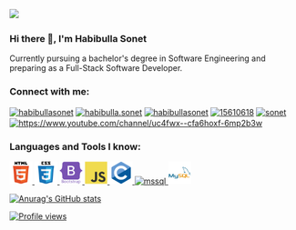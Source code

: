 ![](https://user-images.githubusercontent.com/82251942/131951544-d191bdc7-49dc-4881-be7e-9fc5b406380c.jpg)
### Hi there 👋, I'm Habibulla Sonet


Currently pursuing a bachelor's degree in Software Engineering and preparing as a Full-Stack Software Developer.

<h3 align="left">Connect with me:</h3>
<p align="left">
<a href="https://instagram.com/habibullasonet" target="blank"><img align="center" src="https://raw.githubusercontent.com/rahuldkjain/github-profile-readme-generator/master/src/images/icons/Social/instagram.svg" alt="habibullasonet" height="30" width="40" /></a>
<a href="https://fb.com/habibulla.sonet" target="blank"><img align="center" src="https://raw.githubusercontent.com/rahuldkjain/github-profile-readme-generator/master/src/images/icons/Social/facebook.svg" alt="habibulla.sonet" height="30" width="40" /></a>
<a href="https://twitter.com/habibullasonet" target="blank"><img align="center" src="https://raw.githubusercontent.com/rahuldkjain/github-profile-readme-generator/master/src/images/icons/Social/twitter.svg" alt="habibullasonet" height="30" width="40" /></a>
<a href="https://stackoverflow.com/users/15610618" target="blank"><img align="center" src="https://raw.githubusercontent.com/rahuldkjain/github-profile-readme-generator/master/src/images/icons/Social/stack-overflow.svg" alt="15610618" height="30" width="40" /></a>
<a href="https://www.hackerrank.com/sonet" target="blank"><img align="center" src="https://raw.githubusercontent.com/rahuldkjain/github-profile-readme-generator/master/src/images/icons/Social/hackerrank.svg" alt="sonet" height="30" width="40" /></a>
<a href="https://www.youtube.com/c/https://www.youtube.com/channel/uc4fwx--cfa6hoxf-6mp2b3w" target="blank"><img align="center" src="https://raw.githubusercontent.com/rahuldkjain/github-profile-readme-generator/master/src/images/icons/Social/youtube.svg" alt="https://www.youtube.com/channel/uc4fwx--cfa6hoxf-6mp2b3w" height="30" width="40" /></a>
</p>

<h3 align="left">Languages and Tools I know:</h3>
<p align="left">
  </a> <a href="https://www.w3.org/html/" target="_blank"> <img src="https://raw.githubusercontent.com/devicons/devicon/master/icons/html5/html5-original-wordmark.svg" alt="html5" width="40" height="40"/> 
  <a href="https://www.w3schools.com/css/" target="_blank"> <img src="https://raw.githubusercontent.com/devicons/devicon/master/icons/css3/css3-original-wordmark.svg" alt="css3" width="40" height="40"/>
  <a href="https://getbootstrap.com" target="_blank"> <img src="https://raw.githubusercontent.com/devicons/devicon/master/icons/bootstrap/bootstrap-plain-wordmark.svg" alt="bootstrap" width="40" height="40"/> 
  <a href="https://developer.mozilla.org/en-US/docs/Web/JavaScript" target="_blank"> <img src="https://raw.githubusercontent.com/devicons/devicon/master/icons/javascript/javascript-original.svg" alt="javascript" width="40" height="40"/> </a>
  </a> <a href="https://www.cprogramming.com/" target="_blank"> <img src="https://raw.githubusercontent.com/devicons/devicon/master/icons/c/c-original.svg" alt="c" width="40" height="40"/> </a> 
  <a href="https://www.microsoft.com/en-us/sql-server" target="_blank"> <img src="https://www.svgrepo.com/show/303229/microsoft-sql-server-logo.svg" alt="mssql" width="40" height="40"/> </a> 
  <a href="https://www.mysql.com/" target="_blank"> <img src="https://raw.githubusercontent.com/devicons/devicon/master/icons/mysql/mysql-original-wordmark.svg" alt="mysql" width="40" height="40"/>
    </p>

![Anurag's GitHub stats](https://github-readme-stats.vercel.app/api?username=habibullasonet&show_icons=true&theme=slateorange&title_color=ffc600&icon_color=ffc600) 

![Profile views](https://gpvc.arturio.dev/habibullasonet)  
